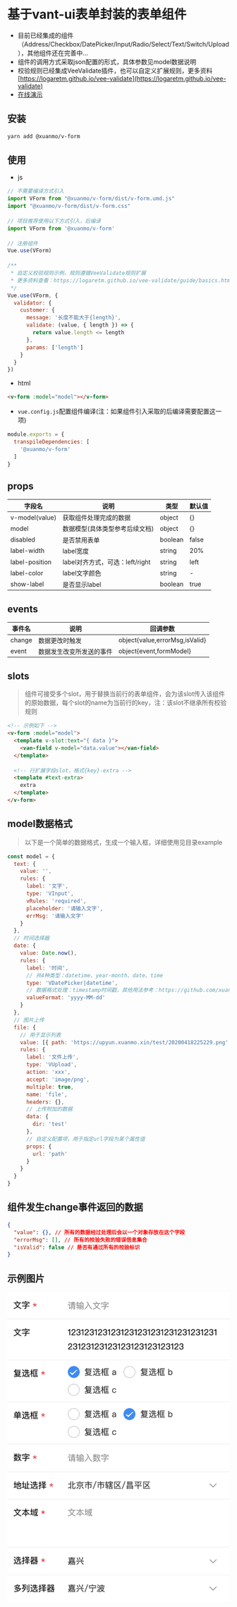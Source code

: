 # 基于vant-ui表单封装的表单组件
* 目前已经集成的组件（Address/Checkbox/DatePicker/Input/Radio/Select/Text/Switch/Upload），其他组件还在完善中...
* 组件的调用方式采取json配置的形式，具体参数见model数据说明
* 校验规则已经集成VeeValidate插件，也可以自定义扩展规则，更多资料 [https://logaretm.github.io/vee-validate](https://logaretm.github.io/vee-validate)
* [在线演示](https://codesandbox.io/s/v-formshili-3hs2c)

## 安装
```bash
yarn add @xuanmo/v-form
```

## 使用

- js
```js
// 不需要编译方式引入
import VForm from "@xuanmo/v-form/dist/v-form.umd.js"
import "@xuanmo/v-form/dist/v-form.css"

// 项目推荐使用以下方式引入，后编译
import VForm from '@xuanmo/v-form'

// 注册组件
Vue.use(VForm)

/**
 * 自定义校验规则示例，规则遵循VeeValidate规则扩展
 * 更多资料查看：https://logaretm.github.io/vee-validate/guide/basics.html#validation-provider
 */
Vue.use(VForm, {
  validator: {
    customer: {
      message: '长度不能大于{length}',
      validate: (value, { length }) => {
        return value.length <= length
      },
      params: ['length']
    }
  }
})
```

- html
```html
<v-form :model="model"></v-form>
```

- `vue.config.js`配置组件编译(注：如果组件引入采取的后编译需要配置这一项)
```js
module.exports = {
  transpileDependencies: [
    '@xuanmo/v-form'
  ]
}
```

## props

|字段名|说明|类型|默认值
|---|---|---|---|
|v-model(value)|获取组件处理完成的数据|object|{}|
|model|数据模型(具体类型参考后续文档)|object|{}|
|disabled|是否禁用表单|boolean|false|
|label-width|label宽度|string|20%|
|label-position|label对齐方式，可选：left/right|string|left|
|label-color|label文字颜色|string|-|
|show-label|是否显示label|boolean|true|

## events

|事件名|说明|回调参数
|---|---|---|
|change|数据更改时触发|object{value,errorMsg,isValid}|
|event|数据发生改变所发送的事件|object{event,formModel}|

## slots
> 组件可接受多个slot，用于替换当前行的表单组件，会为该slot传入该组件的原始数据，每个slot的name为当前行的key，注：该slot不继承所有校验规则
```html
<!-- 示例如下 -->
<v-form :model="model">
  <template v-slot:text="{ data }">
    <van-field v-model="data.value"></van-field>
  </template>

  <!-- 行扩展字段slot，格式{key}-extra -->
  <template #text-extra>
    extra
  </template>
</v-form>
```

## model数据格式
> 以下是一个简单的数据格式，生成一个输入框，详细使用见目录example

```js
const model = {
  text: {
    value: '',
    rules: {
      label: '文字',
      type: 'VInput',
      vRules: 'required',
      placeholder: '请输入文字',
      errMsg: '请输入文字'
    }
  },
  // 时间选择器
  date: {
    value: Date.now(),
    rules: {
      label: '时间',
      // 共4种类型：datetime、year-month、date、time
      type: 'VDatePicker|datetime',
      // 数据格式处理：timestamp时间戳，其他用法参考：https://github.com/xuanmos/datejs
      valueFormat: 'yyyy-MM-dd'
    }
  },
  // 图片上传
  file: {
    // 用于显示列表
    value: [{ path: 'https://upyun.xuanmo.xin/test/20200418225229.png' }],
    rules: {
      label: '文件上传',
      type: 'VUpload',
      action: 'xxx',
      accept: 'image/png',
      multiple: true,
      name: 'file',
      headers: {},
      // 上传附加的数据
      data: {
        dir: 'test'
      },
      // 自定义配置项，用于指定url字段为某个属性值
      props: {
        url: 'path'
      }
    }
  }
}
```

## 组件发生change事件返回的数据
```json
{
  "value": {}, // 所有的数据经过处理后会以一个对象存放在这个字段
  "errorMsg": [], // 所有的校验失败的错误信息集合
  "isValid": false // 是否有通过所有的校验标识
}
```

## 示例图片

![示例](./example/assets/example.png)
